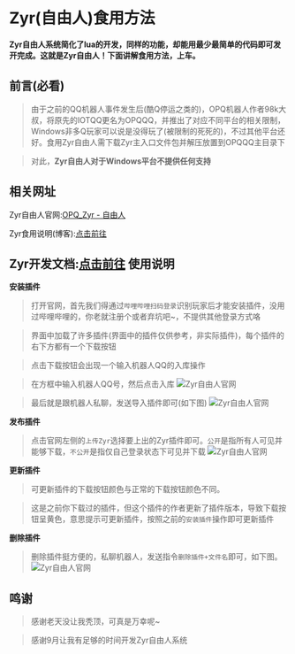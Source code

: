 # Zyr(自由人)食用方法
**Zyr自由人系统简化了lua的开发，同样的功能，却能用最少最简单的代码即可发开完成。这就是Zyr自由人！下面讲解食用方法，上车。**

<!--more-->

前言(必看)
----------

> 由于之前的QQ机器人事件发生后(酷Q停运之类的)，OPQ机器人作者98k大叔，将原先的IOTQQ更名为OPQQQ，并推出了对应不同平台的相关限制，Windows非多Q玩家可以说是没得玩了(被限制的死死的)，不过其他平台还好。食用Zyr自由人需下载Zyr主入口文件包并解压放置到OPQQQ主目录下

> 对此，**Zyr自由人对于Windows平台不提供任何支持**

相关网址
----------

Zyr自由人官网:[OPQ_Zyr - 自由人][1]

Zyr食用说明(博客):[点击前往][12]

Zyr开发文档:[点击前往][13]
使用说明
----------

**安装插件**
> 打开官网，首先我们得通过`哔哩哔哩扫码登录`识别玩家后才能安装插件，没用过哔哩哔哩的，你老就注册个或者弃坑吧~，不提供其他登录方式咯

> 界面中加载了许多插件(界面中的插件仅供参考，非实际插件)，每个插件的右下方都有一个下载按钮

> 点击下载按钮会出现一个输入机器人QQ的入库操作

> 在方框中输入机器人QQ号，然后点击入库
![Zyr自由人官网][6]

> 最后就是跟机器人私聊，发送导入插件即可(如下图)
![Zyr自由人官网][7]

**发布插件**
> 点击官网左侧的`上传Zyr`选择要上出的Zyr插件即可。`公开`是指所有人可见并能够下载，`不公开`是指仅自己登录状态下可见并下载
![Zyr自由人官网][8]

**更新插件**
> 可更新插件的下载按钮颜色与正常的下载按钮颜色不同。

> 这是之前你下载过的插件，但这个插件的作者更新了插件版本，导致下载按钮呈黄色，意思提示可更新插件，按照之前的`安装插件`操作即可更新插件

**删除插件**
> 删除插件挺方便的，私聊机器人，发送指令`删除插件+文件名`即可，如下图。
![Zyr自由人官网][10]

鸣谢
----------

> 感谢老天没让我秃顶，可真是万幸呢~

> 感谢9月让我有足够的时间开发Zyr自由人系统





  [1]: http://47.111.230.167/Zyr/
  [6]: http://47.111.230.167/usr/uploads/2020/09/3323647520.png
  [7]: http://47.111.230.167/usr/uploads/2020/09/1855240728.png
  [8]: http://47.111.230.167/usr/uploads/2020/09/3785227572.png
  [10]: http://47.111.230.167/usr/uploads/2020/09/2953637981.png
  [12]: http://47.111.230.167/index.php/archives/190/
  [13]: http://47.111.230.167/index.php/206.html
